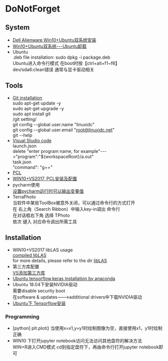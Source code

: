 # DoNotForget

## System
* [Dell Alienware Win10+Ubuntu双系统安装](https://www.dell.com/support/article/cn/zh/cnbsd1/sln308010/ubuntu-win10%E5%8F%8C%E7%B3%BB%E7%BB%9F%E5%AE%89%E8%A3%85%E6%95%99%E7%A8%8B?lang=zh)
* [Win10+Ubuntu双系统---Ubuntu卸载](https://www.cnblogs.com/xia-Autumn/p/6294055.html)
* Ubuntu
<br> .deb file installation: sudo  dpkg  -i  package.deb
<br> Ubuntu进入命令行模式 在boot时按【ctrl+alt+f1~f6】
<br> dev/sda6:clean错误 通常与显卡驱动相关


## Tools
* [Git installation](https://www.linuxidc.com/Linux/2018-05/152610.htm)
<br>sudo apt-get update -y
<br>sudo apt-get upgrade -y
<br>sudo apt install git
<br>/git setting/
<br>git config --global user.name "linuxidc"
<br>git config --global user.email "root@linuxidc.net"
<br>git --help
* [Visual Studio code](https://code.visualstudio.com/)
<br>launch.json
<br>delete "enter program name, for example"--->"program":"${workspaceRoot}/a.out"
<br>task.json
<br>"command": "g++"
* [PCL](https://blog.csdn.net/mush_room/article/details/78339578)
* [WIN10+VS2017, PCL安装及配置](https://blog.csdn.net/weixin_41991128/article/details/83864713)
* pycharm使用
<br>[设置pycharm运行时可以输出变量值](https://blog.csdn.net/qq_15969343/article/details/79895761)
* TerraPhoto
<br> 当软件中某些ToolBox被意外关闭，可以通过命令行的方式打开
<br> 在 右上角（Search Ribbon）中输入key-in调出 命令行
<br> 在对话框右下角 选择 TPhoto
<br> 依次 键入 对应命令调出所需工具

## Installation
* WIN10+VS2017 libLAS usage
<br> [compiled libLAS](https://blog.csdn.net/qq_22170875/article/details/89425358)
<br> for more details, please refer to the dir [libLAS](https://github.com/JiahaoXia/DoNotForget/tree/master/libLAS)
* 第三方库配置
<br> [VS添加第三方库](https://blog.csdn.net/i_chaoren/article/details/77893527)
* [Ubuntu tensorflow,keras installation by anaconda](https://blog.csdn.net/weixin_39954229/article/details/79961172)
* Ubuntu 18.04下安装NVIDIA驱动
<br> 需要disable security boot
<br> 在software & updates--->additional drivers中下载NVIDIA驱动
* [Ubuntu下 Tensorflow安装](https://www.tensorflow.org/install/gpu)

### Programming
* [python] plt.plot() 当使用x=x1,y=y1时绘制图像为空，直接使用x1，y1时绘制正确
* WIN10 下打开jupyter notebook访问无法访问其他盘符的解决方法
<br> WIN+R进入CMD模式 cd到指定盘符下，再由命令行打开jupyter notebook即可
